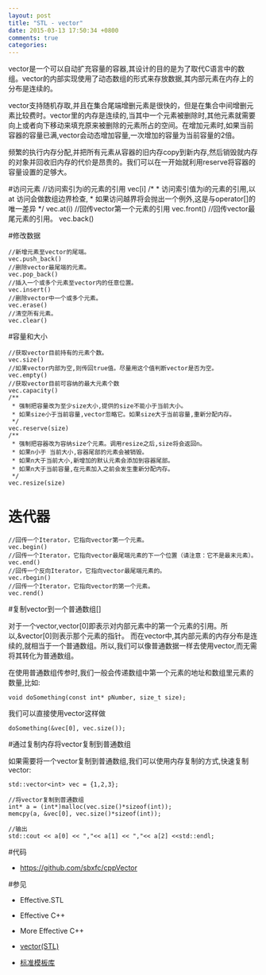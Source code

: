 ```yaml
---
layout: post
title: "STL - vector"
date: 2015-03-13 17:50:34 +0800
comments: true
categories: 
---
```


vector是一个可以自动扩充容量的容器,其设计的目的是为了取代C语言中的数组。vector的内部实现使用了动态数组的形式来存放数据,其内部元素在内存上的分布是连续的。

vector支持随机存取,并且在集合尾端增删元素是很快的，但是在集合中间增删元素比较费时。vector里的内存是连续的,当其中一个元素被删除时,其他元素就需要向上或者向下移动来填充原来被删除的元素所占的空间。在增加元素时,如果当前容器的容量已满,vector会动态增加容量,一次增加的容量为当前容量的2倍。

频繁的执行内存分配,并把所有元素从容器的旧内存copy到新内存,然后销毁就内存的对象并回收旧内存的代价是昂贵的。我们可以在一开始就利用reserve将容器的容量设置的足够大。

#访问元素
	//访问索引为i的元素的引用
	vec[i] 
	 /*
	 * 访问索引值为i的元素的引用,以 at 访问会做数组边界检查,
	 * 如果访问越界将会抛出一个例外,这是与operator[]的唯一差异
	 */	
	vec.at(i) 
	//回传vector第一个元素的引用
	vec.front() 
	//回传vector最尾元素的引用。
	vec.back() 

#修改数据

	//新增元素至vector的尾端。
	vec.push_back()  
	//删除vector最尾端的元素。
	vec.pop_back()  
	//插入一个或多个元素至vector内的任意位置。
	vec.insert()  
	//删除vector中一个或多个元素。
	vec.erase()
	//清空所有元素。  
	vec.clear() 

#容量和大小
	
	//获取vector目前持有的元素个数。
	vec.size() 
	//如果vector内部为空,则传回true值。尽量用这个值判断vector是否为空。 
	vec.empty()
	//获取vector目前可容纳的最大元素个数 
	vec.capacity() 
	/**
	 * 强制把容量改为至少size大小,提供的size不能小于当前大小。
	 * 如果size小于当前容量,vector忽略它。如果size大于当前容量,重新分配内存。
	 */ 
	vec.reserve(size) 
	/**
	 * 强制把容器改为容纳size个元素。调用resize之后,size将会返回n。
	 * 如果n小于 当前大小,容器尾部的元素会被销毁。
	 * 如果n大于当前大小,新增加的默认元素会添加到容器尾部。
	 * 如果n大于当前容量,在元素加入之前会发生重新分配内存。
	 */ 
	vec.resize(size)  

# 迭代器

	//回传一个Iterator，它指向vector第一个元素。
	vec.begin()  
	//回传一个Iterator，它指向vector最尾端元素的下一个位置（请注意：它不是最末元素）。
	vec.end()  
	//回传一个反向Iterator，它指向vector最尾端元素的。
	vec.rbegin()
	//回传一个Iterator，它指向vector的第一个元素。	
	vec.rend()  

#复制vector到一个普通数组[]

对于一个vector,vector[0]即表示对内部元素中的第一个元素的引用。所以,&vector[0]则表示那个元素的指针。
而在vector中,其内部元素的内存分布是连续的,就相当于一个普通数组。所以,我们可以像普通数据一样去使用vector,而无需将其转化为普通数组。

在使用普通数组传参时,我们一般会传递数组中第一个元素的地址和数组里元素的数量,比如:

	void doSomething(const int* pNumber, size_t size);
	
我们可以直接使用vector这样做

	doSomething(&vec[0], vec.size());

#通过复制内存将vector复制到普通数组

如果需要将一个vector复制到普通数组,我们可以使用内存复制的方式,快速复制vector:

	std::vector<int> vec = {1,2,3};
	    
	//将vector复制到普通数组
	int* a = (int*)malloc(vec.size()*sizeof(int));
	memcpy(a, &vec[0], vec.size()*sizeof(int));
	    
	//输出
	std::cout << a[0] << ","<< a[1] << ","<< a[2] <<std::endl;
    
#代码

- <https://github.com/sbxfc/cppVector>

#参见

- Effective.STL

- Effective C++

- More Effective C++

- [vector(STL)](http://zh.wikipedia.org/wiki/Vector_(STL))

- [标准模板库](http://zh.wikipedia.org/zh-cn/%E6%A0%87%E5%87%86%E6%A8%A1%E6%9D%BF%E5%BA%93)
